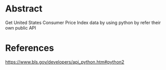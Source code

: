 # Abstract
Get United States Consumer Price Index data by using python by refer their own public API

# References
https://www.bls.gov/developers/api_python.htm#python2
